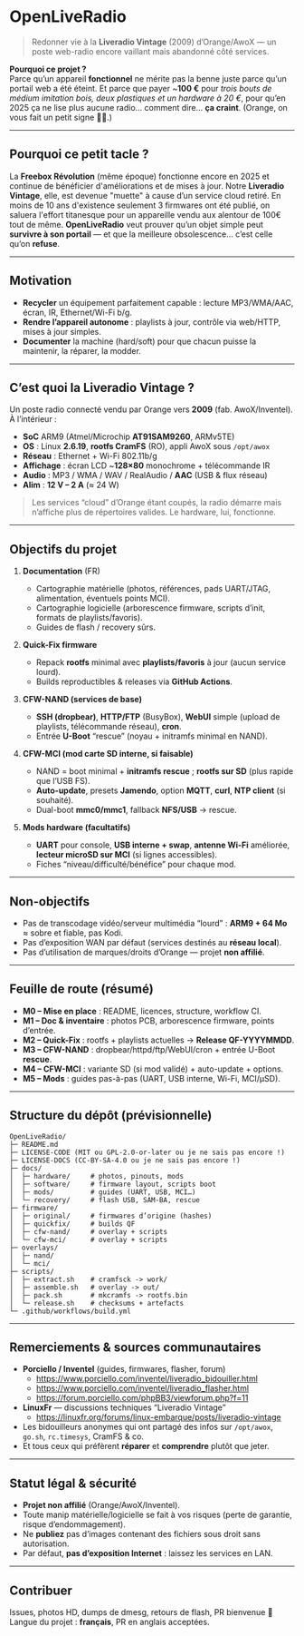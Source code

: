 # OpenLiveRadio

> Redonner vie à la **Liveradio Vintage** (2009) d’Orange/AwoX — un poste web-radio encore vaillant mais abandonné côté services.

**Pourquoi ce projet ?**  
Parce qu’un appareil **fonctionnel** ne mérite pas la benne juste parce qu’un portail web a été éteint. Et parce que payer ~**100 €** pour *trois bouts de médium imitation bois, deux plastiques et un hardware à 20 €*, pour qu’en 2025 ça ne lise plus aucune radio… comment dire… **ça craint**. (Orange, on vous fait un petit signe 👃💭.)

---

## Pourquoi ce petit tacle ?

La **Freebox Révolution** (même époque) fonctionne encore en 2025 et continue de bénéficier d'améliorations et de mises à jour. Notre **Liveradio Vintage**, elle, est devenue "muette" à cause d’un service cloud retiré. En moins de 10 ans d'existence seulement 3 firmwares ont été publié, on saluera l'effort titanesque pour un appareille vendu aux alentour de 100€ tout de même. **OpenLiveRadio** veut prouver qu’un objet simple peut **survivre à son portail** — et que la meilleure obsolescence… c’est celle qu’on **refuse**.

---

## Motivation

- **Recycler** un équipement parfaitement capable : lecture MP3/WMA/AAC, écran, IR, Ethernet/Wi-Fi b/g.
- **Rendre l’appareil autonome** : playlists à jour, contrôle via web/HTTP, mises à jour simples.
- **Documenter** la machine (hard/soft) pour que chacun puisse la maintenir, la réparer, la modder.

---

## C’est quoi la Liveradio Vintage ?

Un poste radio connecté vendu par Orange vers **2009** (fab. AwoX/Inventel). À l’intérieur :  
- **SoC** ARM9 (Atmel/Microchip **AT91SAM9260**, ARMv5TE)  
- **OS** : Linux **2.6.19**, **rootfs CramFS** (RO), appli AwoX sous `/opt/awox`  
- **Réseau** : Ethernet + Wi-Fi 802.11b/g  
- **Affichage** : écran LCD ~**128×80** monochrome + télécommande IR  
- **Audio** : MP3 / WMA / WAV / RealAudio / **AAC** (USB & flux réseau)  
- **Alim** : **12 V – 2 A** (≈ 24 W)

> Les services “cloud” d’Orange étant coupés, la radio démarre mais n’affiche plus de répertoires valides. Le hardware, lui, fonctionne.

---

## Objectifs du projet

1. **Documentation** (FR)  
   - Cartographie matérielle (photos, références, pads UART/JTAG, alimentation, éventuels points MCI).  
   - Cartographie logicielle (arborescence firmware, scripts d’init, formats de playlists/favoris).  
   - Guides de flash / recovery sûrs.

2. **Quick-Fix firmware**  
   - Repack **rootfs** minimal avec **playlists/favoris** à jour (aucun service lourd).  
   - Builds reproductibles & releases via **GitHub Actions**.

3. **CFW-NAND (services de base)**  
   - **SSH (dropbear)**, **HTTP/FTP** (BusyBox), **WebUI** simple (upload de playlists, télécommande réseau), **cron**.  
   - Entrée **U-Boot** “rescue” (noyau + initramfs minimal en NAND).

4. **CFW-MCI (mod carte SD interne, si faisable)**  
   - NAND = boot minimal + **initramfs rescue** ; **rootfs sur SD** (plus rapide que l’USB FS).  
   - **Auto-update**, presets **Jamendo**, option **MQTT**, **curl**, **NTP client** (si souhaité).  
   - Dual-boot **mmc0/mmc1**, fallback **NFS/USB** → rescue.

5. **Mods hardware (facultatifs)**  
   - **UART** pour console, **USB interne + swap**, **antenne Wi-Fi** améliorée, **lecteur microSD sur MCI** (si lignes accessibles).  
   - Fiches “niveau/difficulté/bénéfice” pour chaque mod.

---

## Non-objectifs

- Pas de transcodage vidéo/serveur multimédia “lourd” : **ARM9 + 64 Mo** ≈ sobre et fiable, pas Kodi.  
- Pas d’exposition WAN par défaut (services destinés au **réseau local**).  
- Pas d’utilisation de marques/droits d’Orange — projet **non affilié**.

---

## Feuille de route (résumé)

- **M0 – Mise en place** : README, licences, structure, workflow CI.  
- **M1 – Doc & inventaire** : photos PCB, arborescence firmware, points d’entrée.  
- **M2 – Quick-Fix** : rootfs + playlists actuelles → **Release QF-YYYYMMDD**.  
- **M3 – CFW-NAND** : dropbear/httpd/ftp/WebUI/cron + entrée U-Boot **rescue**.  
- **M4 – CFW-MCI** : variante SD (si mod validé) + auto-update + options.  
- **M5 – Mods** : guides pas-à-pas (UART, USB interne, Wi-Fi, MCI/µSD).

---

## Structure du dépôt (prévisionnelle)

```
OpenLiveRadio/
├─ README.md
├─ LICENSE-CODE (MIT ou GPL-2.0-or-later ou je ne sais pas encore !)
├─ LICENSE-DOCS (CC-BY-SA-4.0 ou je ne sais pas encore !)
├─ docs/
│  ├─ hardware/     # photos, pinouts, mods
│  ├─ software/     # firmware layout, scripts boot
│  ├─ mods/         # guides (UART, USB, MCI…)
│  └─ recovery/     # flash USB, SAM-BA, rescue
├─ firmware/
│  ├─ original/     # firmwares d’origine (hashes)
│  ├─ quickfix/     # builds QF
│  ├─ cfw-nand/     # overlay + scripts
│  └─ cfw-mci/      # overlay + scripts
├─ overlays/
│  ├─ nand/
│  └─ mci/
├─ scripts/
│  ├─ extract.sh    # cramfsck -> work/
│  ├─ assemble.sh   # overlay -> out/
│  ├─ pack.sh       # mkcramfs -> rootfs.bin
│  └─ release.sh    # checksums + artefacts
└─ .github/workflows/build.yml
```

---

## Remerciements & sources communautaires

- **Porciello / Inventel** (guides, firmwares, flasher, forum)  
  - https://www.porciello.com/inventel/liveradio_bidouiller.html  
  - https://www.porciello.com/inventel/liveradio_flasher.html  
  - https://forum.porciello.com/phpBB3/viewforum.php?f=11
- **LinuxFr** — discussions techniques “Liveradio Vintage”  
  - https://linuxfr.org/forums/linux-embarque/posts/liveradio-vintage  
- Les bidouilleurs anonymes qui ont partagé des infos sur `/opt/awox`, `go.sh`, `rc.timesys`, CramFS & co.  
- Et tous ceux qui préfèrent **réparer** et **comprendre** plutôt que jeter.

---

## Statut légal & sécurité

- **Projet non affilié** (Orange/AwoX/Inventel).  
- Toute manip matérielle/logicielle se fait à vos risques (perte de garantie, risque d’endommagement).  
- Ne **publiez** pas d’images contenant des fichiers sous droit sans autorisation.  
- Par défaut, **pas d’exposition Internet** : laissez les services en LAN.

---

## Contribuer

Issues, photos HD, dumps de dmesg, retours de flash, PR bienvenue 🙌  
Langue du projet : **français**, PR en anglais acceptées.

